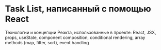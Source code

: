 # Task List, написанный с помощью React

Технологии и концепции Реакта, использованные в проекте:
React, JSX, props, useState, component composition, conditional rendering, array methods (map, filter, sort), event handling
